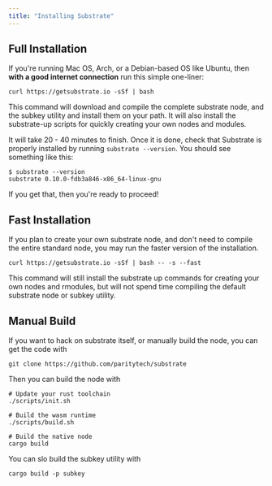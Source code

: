 ```yaml
---
title: "Installing Substrate"
---
```


## Full Installation

If you're running Mac OS, Arch, or a Debian-based OS like Ubuntu, then **with a good internet connection** run this simple one-liner:

```shell
curl https://getsubstrate.io -sSf | bash
```

This command will download and compile the complete substrate node, and the subkey utility and install them on your path. It will also install the substrate-up scripts for quickly creating your own nodes and modules.

It will take 20 - 40 minutes to finish. Once it is done, check that Substrate is properly installed by running `substrate --version`. You should see something like this:
```
$ substrate --version
substrate 0.10.0-fdb3a846-x86_64-linux-gnu
```

If you get that, then you're ready to proceed!

## Fast Installation

If you plan to create your own substrate node, and don't need to compile the entire standard node, you may run the faster version of the installation.

```shell
curl https://getsubstrate.io -sSf | bash -- -s --fast
```

This command will still install the substrate up commands for creating your own nodes and rmodules, but will not spend time compiling the default substrate node or subkey utility.

## Manual Build

If you want to hack on substrate itself, or manually build the node, you can get the code with
```
git clone https://github.com/paritytech/substrate
```

Then you can build the node with
```
# Update your rust toolchain
./scripts/init.sh

# Build the wasm runtime
./scripts/build.sh

# Build the native node
cargo build
```

You can slo build the subkey utility with
```
cargo build -p subkey
```
